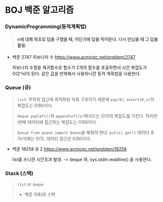# BOJ 백준 알고리즘

### DynamicProgramming(동적계획법) 

> ####  n에 대해 최초로 답을 구했을 때, 어딘가에 답을 적어둔다. 다시 만났을 때 그 답을 활용.

- 백준 2747 피보나치 수 https://www.acmicpc.net/problem/2747

  피보나치 수열을 재귀함수로 함수가 2개의 함수를 호출하면서 시간 복잡도가 O(2^n)이 된다. 같은 값을 반복해서 사용하니깐 동적 계획법을 사용한다. 


### Queue (큐)

> `list`: 무작위 접근에 최적화된 자료 구조이기 때문에 `pop(0)`, `insert(0,x)`의 복잡도는 O(N)이다. 
>
> `deque`: `popleft()`와 `appendleft(x)`메서드는 O(1)의 복잡도를 가진다. 하지만 i번째 데이터에 접근하는 복잡도는 O(N)이다. 
>
> `Queue`: `from queue import Queue`을 해줘야 한다.  `put(x)`, `get()` 데이터 추가/삭제는 O(1), 데이터 접근은 O(N)이다.  

- 백준 18258 큐 2 https://www.acmicpc.net/problem/18258

  list를 쓰니깐 시간초과 발생. -> deque 와, sys.stdin.readline() 을 사용한다. 
    
  
### Stack (스택)

> `list`  or `deque`
>
> - 백준 10826 스택
